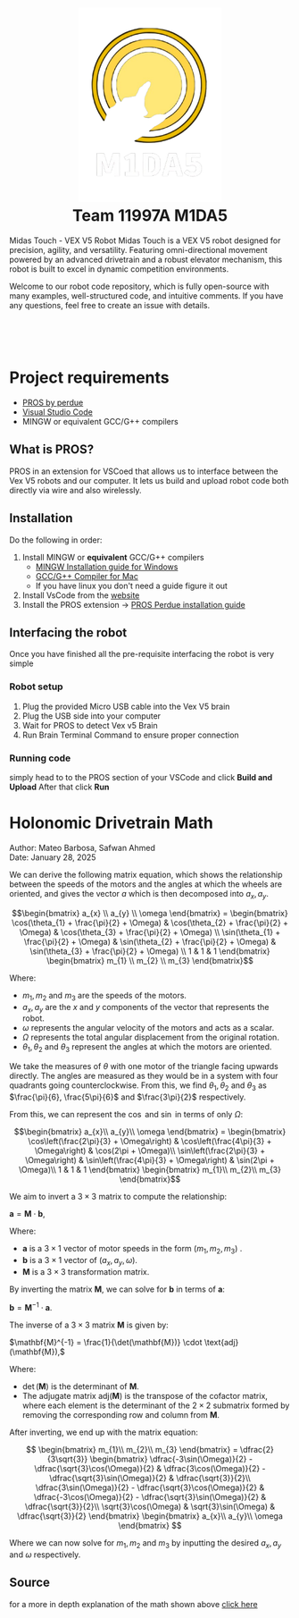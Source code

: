 <h1 align="center">
   <img src="https://github.com/BloorVex-11997/midas-touch-2025/blob/main/midas-logo.png" width=256></img>
   <br>
   Team 11997A M1DA5
</h1>
<p>
   Midas Touch - VEX V5 Robot Midas Touch is a VEX V5 robot designed for precision, agility, and versatility. Featuring omni-directional movement powered by an advanced drivetrain and a robust elevator mechanism, this robot is built to excel in dynamic competition environments. 
</p>
<p>
   Welcome to our robot code repository, which is fully open-source with many examples, well-structured code, and intuitive comments. If you have any questions, feel free to create an issue with details.
</p>
<br>
<br>
<br>


#   Project requirements
- [PROS by perdue](https://marketplace.visualstudio.com/items?itemName=sigbots.pros)
- [Visual Studio Code](https://code.visualstudio.com/download)
- MINGW or equivalent GCC/G++ compilers


## What is PROS?
PROS in an extension for VSCoed that allows us to interface between the Vex V5 robots and our computer. It lets us build and upload robot code both directly via wire and also wirelessly.


## Installation
Do the following in order:
1. Install MINGW or **equivalent** GCC/G++ compilers 
   - [MINGW Installation guide for Windows](https://www.youtube.com/watch?v=sXW2VLrQ3Bs)
   - [GCC/G++ Compiler for Mac](https://www.youtube.com/watch?v=wY24ehH6mC0)
   - If you have linux you don't need a guide figure it out
2. Install VsCode from the [website](https://code.visualstudio.com)
3. Install the PROS extension -> [PROS Perdue installation guide](https://pros.cs.purdue.edu/v5/getting-started/)


## Interfacing the robot 
Once you have finished all the pre-requisite interfacing the robot is very simple

### Robot setup
1. Plug the provided Micro USB cable into the Vex V5 brain
2. Plug the USB side into your computer
3. Wait for PROS to detect Vex v5 Brain
4. Run Brain Terminal Command to ensure proper connection

### Running code
simply head to to the PROS section of your VSCode and click 
**Build and Upload**
After that click **Run**

# Holonomic Drivetrain Math

Author: Mateo Barbosa, Safwan Ahmed <br>
Date: January 28, 2025

We can derive the following matrix equation, which shows the relationship between the speeds of the motors and the angles at which the wheels are oriented, and gives the vector $a$ which is then decomposed into $a_x, a_{y}$.

$$\begin{bmatrix}
a_{x} \\
a_{y} \\
\omega
\end{bmatrix} =
\begin{bmatrix}
\cos(\theta_{1} + \frac{\pi}{2} + \Omega) & \cos(\theta_{2} + \frac{\pi}{2} + \Omega) & \cos(\theta_{3} + \frac{\pi}{2} + \Omega) \\
\sin(\theta_{1} + \frac{\pi}{2} + \Omega) & \sin(\theta_{2} + \frac{\pi}{2} + \Omega) & \sin(\theta_{3} + \frac{\pi}{2} + \Omega) \\
1 & 1 & 1
\end{bmatrix}
\begin{bmatrix}
m_{1} \\
m_{2} \\
m_{3}
\end{bmatrix}$$

Where:

- $m_{1}, m_{2}$ and $m_{3}$ are the speeds of the motors.
- $a_{x}, a_{y}$ are the $x$ and $y$ components of the vector that represents the robot.
- $\omega$ represents the angular velocity of the motors and acts as a scalar.
- $\Omega$ represents the total angular displacement from the original rotation.
- $\theta_{1}, \theta_{2}$ and $\theta_{3}$ represent the angles at which the motors are oriented.

We take the measures of $\theta$ with one motor of the triangle facing upwards directly. The angles are measured as they would be in a system with four quadrants going counterclockwise. From this, we find $\theta_{1}, \theta_{2}$ and $\theta_{3}$ as $\frac{\pi}{6}, \frac{5\pi}{6}$ and $\frac{3\pi}{2}$ respectively.

From this, we can represent the $\cos$ and $\sin$ in terms of only $\Omega$:

$$\begin{bmatrix}
a_{x}\\
a_{y}\\
\omega
\end{bmatrix} = 
\begin{bmatrix}
\cos\left(\frac{2\pi}{3} + \Omega\right) & \cos\left(\frac{4\pi}{3} + \Omega\right) & \cos(2\pi + \Omega)\\
\sin\left(\frac{2\pi}{3} + \Omega\right) & \sin\left(\frac{4\pi}{3} + \Omega\right) & \sin(2\pi + \Omega)\\
1 & 1 & 1
\end{bmatrix}
\begin{bmatrix}
m_{1}\\
m_{2}\\
m_{3}
\end{bmatrix}$$

We aim to invert a $3\times3$ matrix to compute the relationship:

$\mathbf{a} = \mathbf{M} \cdot \mathbf{b},$

Where:

- $\mathbf{a}$ is a $3\times1$ vector of motor speeds in the form $(m_1,m_2,m_3)$ .
- $\mathbf{b}$ is a $3\times1$ vector of $(a_x, a_y,\omega)$.
- $\mathbf{M}$ is a $3\times3$ transformation matrix.

By inverting the matrix $\mathbf{M}$, we can solve for $\mathbf{b}$ in terms of $\mathbf{a}$:

$\mathbf{b} = \mathbf{M}^{-1} \cdot \mathbf{a}.$

The inverse of a $3\times3$ matrix $\mathbf{M}$ is given by:

$\mathbf{M}^{-1} = \frac{1}{\det(\mathbf{M})} \cdot \text{adj}(\mathbf{M}),$

Where:

- $\det(\mathbf{M})$ is the determinant of $\mathbf{M}$.
- The adjugate matrix $\text{adj}(\mathbf{M})$ is the transpose of the cofactor matrix, where each element is the determinant of the $2\times2$ submatrix formed by removing the corresponding row and column from $\mathbf{M}$.

After inverting, we end up with the matrix equation:

$$
\begin{bmatrix}
m_{1}\\
m_{2}\\
m_{3}
\end{bmatrix} = 
\dfrac{2}{3\sqrt{3}}
\begin{bmatrix}
\dfrac{-3\sin(\Omega)}{2} - \dfrac{\sqrt{3}\cos(\Omega)}{2} & \dfrac{3\cos(\Omega)}{2} - \dfrac{\sqrt{3}\sin(\Omega)}{2} & \dfrac{\sqrt{3}}{2}\\
\dfrac{3\sin(\Omega)}{2} - \dfrac{\sqrt{3}\cos(\Omega)}{2} & \dfrac{-3\cos(\Omega)}{2} - \dfrac{\sqrt{3}\sin(\Omega)}{2} & \dfrac{\sqrt{3}}{2}\\
\sqrt{3}\cos(\Omega) & \sqrt{3}\sin(\Omega) & \dfrac{\sqrt{3}}{2}
\end{bmatrix}
\begin{bmatrix}
a_{x}\\
a_{y}\\
\omega
\end{bmatrix}
$$

Where we can now solve for $m_{1}, m_{2}$ and $m_{3}$ by inputting the desired $a_x, a_y$ and $\omega$ respectively.







## Source

for a more in depth explanation of the math shown above [click here](https://youtu.be/ULQLD6VvXio?si=WE3N78HXeV3rWSJp)
